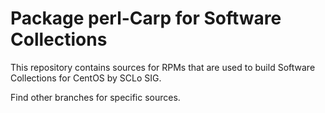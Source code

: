 # Package perl-Carp for Software Collections

This repository contains sources for RPMs that are used
to build Software Collections for CentOS by SCLo SIG.

Find other branches for specific sources.
